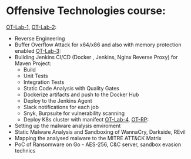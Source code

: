 # Offensive Technologies course:
[OT-Lab-1](https://github.com/C4tWithShell/OT-Lab-1), [OT-Lab-2](https://github.com/C4tWithShell/OT-Lab-2):
- Reverse Engineering
- Buffer Overflow Attack for x64/x86 and also with memory protection
enabled
[OT-Lab-3](https://github.com/C4tWithShell/OT-Lab-1):
- Building Jenkins CI/CD (Docker , Jenkins, Nginx Reverse Proxy) for Maven Project:
  - Build
  - Unit Tests
  - Integration Tests
  - Static Code Analysis with Quality Gates
  - Dockerize artifacts and push to the Docker Hub
  - Deploy to the Jenkins Agent
  - Slack notifications for each job
  - Snyk, Burpsuite for vulnerability scanning
  - Deploy K8s cluster with manifect
[OT-Lab-4](https://github.com/C4tWithShell/OT-Lab-4), [OT-RP](https://github.com/C4tWithShell/OT-RP):
- Setting up the malware analysis enviroment
- Static Malware Analysis and Sandboxing of WannaCry, Darkside, REvil
- Mapping the analysed malware to the MITRE ATT&CK Matrix
- PoC of Ransomware on Go - AES-256, C&C server, sandbox evasion technics
